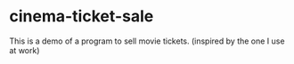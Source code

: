# cinema-ticket-sale
This is a demo of a program to sell movie tickets. (inspired by the one I use at work)
